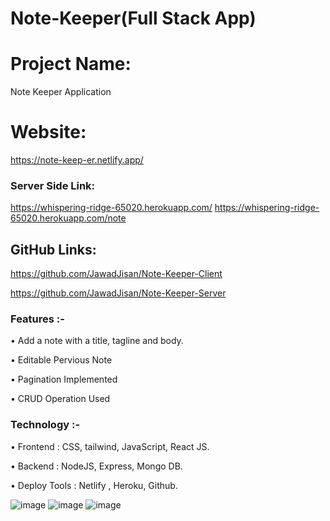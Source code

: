 # Note-Keeper(Full Stack App)

# Project Name:
Note Keeper Application

# Website:
https://note-keep-er.netlify.app/


### Server Side Link:
https://whispering-ridge-65020.herokuapp.com/
https://whispering-ridge-65020.herokuapp.com/note


## GitHub Links:
https://github.com/JawadJisan/Note-Keeper-Client

https://github.com/JawadJisan/Note-Keeper-Server


### Features :-


• Add a note with a title, tagline and body.

• Editable Pervious Note

• Pagination Implemented

• CRUD Operation Used




### Technology :-

• Frontend : CSS, tailwind, JavaScript, React JS. 

• Backend : NodeJS, Express, Mongo DB.

• Deploy Tools : Netlify , Heroku, Github.

<!--  -->
![image](https://i.ibb.co/CQz9V4k/screencapture-note-keep-er-netlify-app-2022-08-14-20-15-51.png)
![image](https://i.ibb.co/3sVFxw3/screencapture-note-keep-er-netlify-app-2022-08-14-20-16-05.png)
![image](https://i.ibb.co/SPsVqzt/screencapture-note-keep-er-netlify-app-2022-08-14-20-16-26.png)


